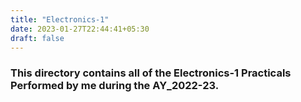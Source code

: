 ```yaml
---
title: "Electronics-1"
date: 2023-01-27T22:44:41+05:30
draft: false
---
```


### This directory contains all of the Electronics-1 Practicals Performed by me during the AY_2022-23.